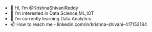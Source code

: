 - 👋 Hi, I’m @KrishnaShivaniReddy
- 👀 I’m interested in Data Science,ML,IOT
- 🌱 I’m currently learning Data Analytics
- 📫 How to reach me - linkedin.com/in/krishna-shivani-417152184

<!---
KrishnaShivaniReddy/KrishnaShivaniReddy is a ✨ special ✨ repository because its `README.md` (this file) appears on your GitHub profile.
You can click the Preview link to take a look at your changes.
--->
